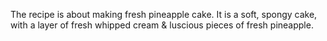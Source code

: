 The recipe is about making fresh pineapple cake. It is a soft, spongy cake, with a layer of fresh whipped cream & luscious pieces of fresh pineapple.
